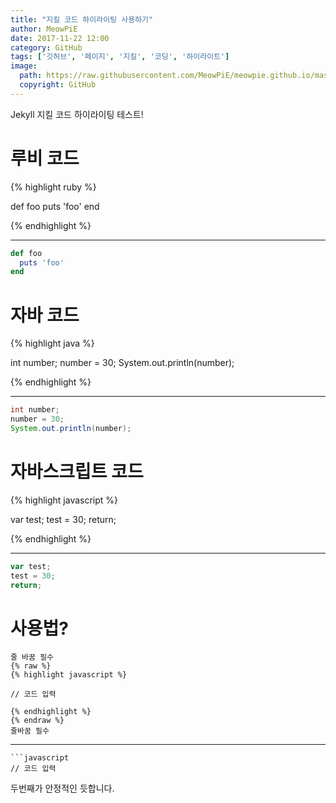 ```yaml
---
title: "지킬 코드 하이라이팅 사용하기"
author: MeowPiE
date: 2017-11-22 12:00
category: GitHub
tags: ['깃허브', '페이지', '지킬', '코딩', '하이라이트']
image:
  path: https://raw.githubusercontent.com/MeowPiE/meowpie.github.io/master/assets/img/octocat.png
  copyright: GitHub
---
```


Jekyll 지킬 코드 하이라이팅 테스트!

# 루비 코드

{% highlight ruby %}

def foo
  puts 'foo'
end

{% endhighlight %}

---

```ruby
def foo
  puts 'foo'
end
```

# 자바 코드

{% highlight java %}

int number;
number = 30;
System.out.println(number);

{% endhighlight %}

---

```java
int number;
number = 30;
System.out.println(number);
```

# 자바스크립트 코드

{% highlight javascript %}

var test;
test = 30;
return;

{% endhighlight %}

---

```javascript
var test;
test = 30;
return;
```

# 사용법?

```
줄 바꿈 필수
{% raw %}
{% highlight javascript %}

// 코드 입력

{% endhighlight %}
{% endraw %}
줄바꿈 필수
```

---

```
```javascript
// 코드 입력
```

두번째가 안정적인 듯합니다.
